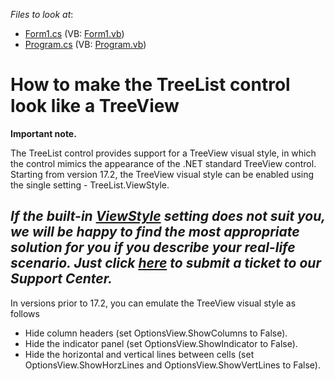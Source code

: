 <!-- default file list -->
*Files to look at*:

* [Form1.cs](./CS/WindowsApplication1/Form1.cs) (VB: [Form1.vb](./VB/WindowsApplication1/Form1.vb))
* [Program.cs](./CS/WindowsApplication1/Program.cs) (VB: [Program.vb](./VB/WindowsApplication1/Program.vb))
<!-- default file list end -->

# How to make the TreeList control look like a TreeView

<p><strong>Important note.</strong></p>
<p>The TreeList control provides support for a TreeView visual style, in which the control mimics the appearance of the .NET standard TreeView control. Starting from version 17.2, the TreeView visual style can be enabled using the single setting - TreeList.ViewStyle.

  ## ***If the built-in [ViewStyle](https://documentation.devexpress.com/WindowsForms/DevExpress.XtraTreeList.TreeList.ViewStyle.property) setting does not suit you, we will be happy to find the most appropriate solution for you if you describe your real-life scenario. Just click   [here](https://www.devexpress.com/Support/Center/Question/Create) to submit a ticket to our Support Center.***
In versions prior to 17.2, you can emulate the TreeView visual style as follows
  
* Hide column headers (set OptionsView.ShowColumns to False).
* Hide the indicator panel (set OptionsView.ShowIndicator to False).
* Hide the horizontal and vertical lines between cells (set OptionsView.ShowHorzLines and OptionsView.ShowVertLines to False).</p>
